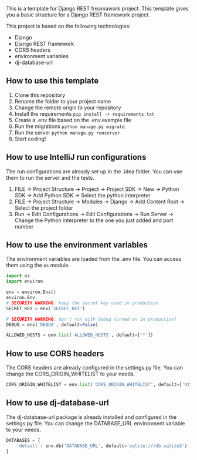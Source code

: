 This is a template for Django REST freamawork project.
This template gives you a basic structure for a Django REST framework project.

This project is based on the following technologies:
- Django
- Django REST framework
- CORS headers
- environment variables
- dj-database-url

## How to use this template
1. Clone this repository
2. Rename the folder to your project name
3. Change the remote origin to your repository
4. Install the requirements
`pip install -r requirements.txt`
5. Create a .env file based on the .env.example file
6. Run the migrations
`python manage.py migrate`
7. Run the server
`python manage.py runserver`
8. Start coding!

## How to use IntelliJ run configurations
The run configurations are already set up in the .idea folder. You can use them to run the server and the tests.
1. FILE -> Project Structure -> Project -> Project SDK -> New -> Python SDK -> Add Python SDK -> Select the python interpreter
2. FILE -> Project Structure -> Modules -> Django -> Add Content Root -> Select the project folder
3. Run -> Edit Configurations -> Edit Configurations -> Run Server -> Change the Python interpreter to the one you just added and port number


## How to use the environment variables
The environment variables are loaded from the .env file. You can access them using the `os` module.
```python
import os
import environ

env = environ.Env()
environ.Env
# SECURITY WARNING: keep the secret key used in production
SECRET_KEY = env('SECRET_KEY')

# SECURITY WARNING: don't run with debug turned on in production!
DEBUG = env('DEBUG', default=False)

ALLOWED_HOSTS = env.list('ALLOWED_HOSTS', default=['*'])
```

## How to use CORS headers
The CORS headers are already configured in the settings.py file. You can change the CORS_ORIGIN_WHITELIST to your needs.
```python
CORS_ORIGIN_WHITELIST = env.list('CORS_ORIGIN_WHITELIST', default=['http://localhost:3000'])
```

## How to use dj-database-url
The dj-database-url package is already installed and configured in the settings.py file. You can change the DATABASE_URL environment variable to your needs.
```python
DATABASES = {
    'default': env.db('DATABASE_URL', default='sqlite:///db.sqlite3')
}
```

